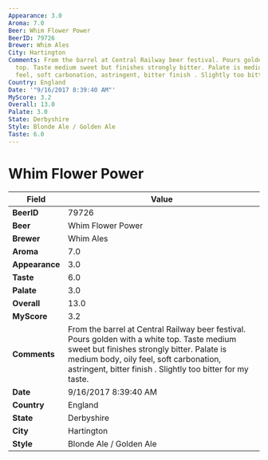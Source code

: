 ```yaml
---
Appearance: 3.0
Aroma: 7.0
Beer: Whim Flower Power
BeerID: 79726
Brewer: Whim Ales
City: Hartington
Comments: From the barrel at Central Railway beer festival. Pours golden with a white
  top. Taste medium sweet but finishes strongly bitter. Palate is medium body, oily
  feel, soft carbonation, astringent, bitter finish . Slightly too bitter for my taste.
Country: England
Date: '"9/16/2017 8:39:40 AM"'
MyScore: 3.2
Overall: 13.0
Palate: 3.0
State: Derbyshire
Style: Blonde Ale / Golden Ale
Taste: 6.0
---
```


# Whim Flower Power

| Field         | Value |
|---------------|-------|
| **BeerID** | 79726 |
| **Beer** | Whim Flower Power |
| **Brewer** | Whim Ales |
| **Aroma** | 7.0 |
| **Appearance** | 3.0 |
| **Taste** | 6.0 |
| **Palate** | 3.0 |
| **Overall** | 13.0 |
| **MyScore** | 3.2 |
| **Comments** | From the barrel at Central Railway beer festival. Pours golden with a white top. Taste medium sweet but finishes strongly bitter. Palate is medium body, oily feel, soft carbonation, astringent, bitter finish . Slightly too bitter for my taste. |
| **Date** | 9/16/2017 8:39:40 AM |
| **Country** | England |
| **State** | Derbyshire |
| **City** | Hartington |
| **Style** | Blonde Ale / Golden Ale |

